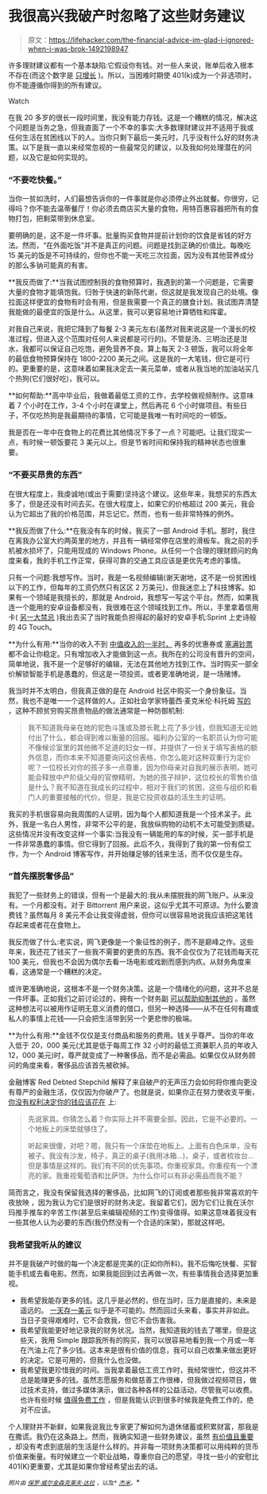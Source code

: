 # 我很高兴我破产时忽略了这些财务建议

> 原文：<https://lifehacker.com/the-financial-advice-im-glad-i-ignored-when-i-was-brok-1492198947>

许多理财建议都有一个基本缺陷:它假设你有钱。对一些人来说，账单后收入根本不存在(而这个数字是 [只增长](http://www.nytimes.com/2013/01/13/sunday-review/americas-productivity-climbs-but-wages-stagnate.html?_r=0) )。所以，当困难时期使 401(k)成为一个非选项时，你不能遵循你得到的所有建议。

Watch

在我 20 多岁的很长一段时间里，我没有能力存钱。这是一个糟糕的情况，解决这个问题是当务之急，但我直面了一个不幸的事实:大多数理财建议并不适用于我或任何生活在贫困线以下的人。当你只剩下最后一美元时，几乎没有什么好的财务决策。以下是我一直以来经常忽视的一些最常见的建议，以及我如何处理潜在的问题，以及它是如何实现的。

### “不要吃快餐。”

当你一贫如洗时，人们最想告诉你的一件事就是你必须停止外出就餐。你很穷，记得吗？你不能去温蒂餐厅！你必须去商店买大量的食物，用特百惠容器把所有的食物打包，把剩菜带到休息室。

要明确的是，这不是一件坏事。批量购买食物并提前计划你的饮食是省钱的好方法。然而，“在外面吃饭”并不是真正的问题。问题是找到正确的价值比。每晚吃 15 美元的饭是不可持续的，但你也不能一天吃三次拉面，因为没有其他营养成分的那么多钠可能真的有害。

**我反而做了:**当我试图控制我的食物预算时，我遇到的第一个问题是，它需要大量的食物才能填饱我。归咎于快速的新陈代谢，但这就是我发现自己的处境。像拉面这样便宜的食物有时会有用，但是我需要一个真正的膳食计划。我试图弄清楚我能做的最便宜的饭是什么。从这里，我可以更容易地计算牺牲和挥霍。

对我自己来说，我把它降到了每餐 2-3 美元左右(虽然对我来说这是一个漫长的校准过程，但进入这个范围对任何人来说都是可行的)。不管是汤、三明治还是泔水，我都可以保证自己吃饱，避免营养不良。算上每天 2-3 顿饭，我可以将全年的最低食物预算保持在 1800-2200 美元之间。这是我的一大笔钱，但它是可行的。更重要的是，这意味着如果我决定去一美元菜单，或者从我当地的加油站买几个热狗(它们很好吃)，我可以。

**如何帮助:**高中毕业后，我做着最低工资的工作，去学校做视频制作。这意味着 7 个小时在工作，3-4 个小时在课堂上，然后再花 6 个小时做项目。有些日子，不仅吃热狗是我最期待的事情，它可能是我唯一有时间吃的一顿饭。

我是否在一年中在食物上的花费比其他情况下多了一点？可能吧。让我们现实一点，有时候一顿饭要花 3 美元以上。但是节省时间和保持我的精神状态也很重要。

### “不要买昂贵的东西”

在很大程度上，我虔诚地(或出于需要)坚持这个建议。这些年来，我想买的东西太多了，但是还没有时间去买。在很大程度上，如果它的价格超过 200 美元，我会认为它超出了我的价格范围，并忘记它。然而，也有一些非常特殊的例外。

**我反而做了什么:**在我没有车的时候，我买了一部 Android 手机。那时，我住在离我办公室大约两英里的地方，并且有一辆经常停在店里的滑板车。我之前的手机被水损坏了，只能用现成的 Windows Phone。从任何一个合理的理财顾问的角度来看，我的手机工作正常，获得可靠的交通工具应该是更优先考虑的事情。

只有一个问题:我想写作。当时，我是一名视频编辑(谢天谢地，这不是一份贫困线以下的工作，但每年的工资仍然只有区区 2 万美元)，但我迷恋上了科技博客。如果有一个领域是我擅长的，那就是 Android，我想写一写这个平台。然而，如果我连一个能用的安卓设备都没有，我很难在这个领域找到工作。所以，手里拿着信用卡( [另一大禁忌](https://lifehacker.com/how-i-finally-paid-off-a-lifetime-of-credit-card-debt-1462432758) )我出去买了当时我能负担得起的最好的安卓手机:Sprint 上史诗般的 4G Touch。

**为什么有用:**当你的收入不到 [中值收入的一半时，](http://www.census.gov/prod/2009pubs/acsbr08-2.pdf) 再多的优惠券或 [塞满钞票](https://lifehacker.com/save-extra-cash-with-the-dollar-bill-savings-plan-1262172517) 都不会让你稳定。只有增加收入才能做到这一点。我所在的公司没有晋升的空间，简单地说，我不是一个足够好的编辑，无法在其他地方找到工作。当时购买一部全价解锁智能手机是愚蠢的，但这是一项投资。或者更准确地说，是一场赌博。

我当时并不太明白，但我真正做的是在 Android 社区中购买一个身份象征。当然，我也不是唯一一个这样做的人。正如社会学家特蕾西·麦克米伦·科托姆 [写的](http://talkingpointsmemo.com/cafe/why-do-poor-people-waste-money-on-luxury-goods) ，这种不顾贫穷购买昂贵物品的做法通常是一种防御机制:

> 我不知道我母亲在她的驼色斗篷或及膝长靴上花了多少钱，但我知道无论她付出了什么，都会得到难以衡量的回报。福利办公室的一名职员认为你可能不像候诊室里的其他微不足道的妇女一样，并提供了一份关于填写表格的额外信息，而你本来不知道要询问这份表格，你怎么能对这种双重行为定价呢？一位校长对你的孩子多一点尊重，因为你母亲对自我的展示表明，她可能会释放中产阶级父母的官僚精明，为她的孩子辩护，这位校长的零售价值是什么？我不知道在我成长的过程中，相对于我们的贫困，这些与组织和看门人的重要接触的代价。但是，我是它投资收益的活生生的证明。

我买的手机很容易向我周围的人证明，因为每个人都知道我是一个技术呆子。此外，我是一名白人男性，非常不公平的是，我放纵购物的动机不太可能受到质疑。这些情况并没有改变这样一个事实:当我没有一辆能用的车的时候，买一部手机是一件非常愚蠢的事情。但它得到了回报。此后不久，我得到了我的第一份有偿工作，为一个 Android 博客写作，并开始赚足够的钱来生活，而不仅仅是生存。

### “首先摆脱奢侈品”

我犯了一些财务上的错误，但有一个是最大的:我从未摆脱我的网飞账户。从来没有。一个月都没有。对于 Bittorrent 用户来说，这似乎尤其不可原谅。为什么要浪费钱？虽然每月 8 美元不会让我变得虚弱，但你可以很容易地说我应该把这笔钱存起来或者花在食物上。

我反而做了什么:老实说，网飞更像是一个象征性的例子，而不是巅峰之作。这些年来，我还花了钱买了一些我不需要的更贵的东西。我不会仅仅为了花钱而每天花 100 美元，但我也不会因为偶尔去看一场电影或戏剧而感到内疚。从财务角度来看，这通常是一个糟糕的决定。

或许更准确地说，这根本不是一个财务决策。这是一个情绪化的问题，这并不总是一件坏事。正如我们之前讨论过的，拥有一个财务副 [可以帮助抑制其他的](https://lifehacker.com/indulge-in-one-financial-vice-to-keep-your-overall-spen-5474796) 。虽然这种想法可以被用作证明无意义消费的借口，但另一种选择——从不在任何有趣或私人的事情上花钱——只会把生活带到另一个更悲惨的极端。

**为什么有用:**金钱不仅仅是支付商品和服务的费用。钱关乎尊严。当你的年收入低于 20，000 美元(尤其是低于每周工作 32 小时的最低工资兼职人员的年收入 12，000 美元)时，尊严就变成了一种奢侈品，而不是必需品。如果仅仅从财务顾问的角度来看，奢侈品应该首先被砍掉。

金融博客 Red Debted Stepchild 解释了来自破产的无声压力会如何将你推向更没有尊严的金融生活，仅仅因为你破产了。也就是说，如果你正在努力使收支平衡， [你没有权利决定你的钱应该花在](http://reddebtedstepchild.com/money-ill-eat-want/) 上:

> 先说家具。你猜怎么着？你实际上并不需要全部。因此，它是不必要的。一个地板上的床垫就够住了。
> 
> 听起来很傻，对吧？嗯，我只有一个床垫在地板上。上面有白色床单，没有被子。我没有沙发，椅子，真正的桌子(我用冰箱…)，桌子，或者梳妆台…但是事情是这样的。我们有不同的优先事项。你重视家具。你重视有一个漂亮的家。我重视葡萄酒和比萨饼。为什么你可以有非必需品而我不能？

简而言之，我没有保留我选择的奢侈品，比如网飞的订阅或者那些我非常喜欢的午夜放映 ，因为我认为它们是很好的财务决定。我留着它们，因为它们让我在沃尔玛推手推车的辛苦工作(甚至后来编辑视频的工作)变得值得。如果这意味着我没有一些其他人认为必要的东西(我仍然没有一个合适的床架)，那就这样吧。

### 我希望我听从的建议

并不是我破产时做的每一个决定都是完美的(正如你所料)。我不后悔吃快餐、买智能手机或去看电影。然而，如果我能回到过去再做一次，有些事情我会选择更加重视。

*   我希望我能存更多的钱。这几乎是必然的，但在当时，压力是直接的，未来是遥远的。 [一天存一美元](https://lifehacker.com/save-extra-cash-with-the-dollar-bill-savings-plan-1262172517) 似乎是不可能的。然而回过头来看，事实并非如此。当日子变得艰难时，它不会救我，但它不会伤害我。
*   我希望我能更好地记录我的财务状况。当然，我知道我的钱去了哪里，但是这些天，我用 Simple 跟踪我所有的购买，我可以很容易地看到我一个月或一年在汽油上花了多少钱。这本来是很有价值的信息，我可以自己收集来做出更好的决定。它是可用的，但我什么也没做。
*   我希望我更珍惜我的时间。当我拿着最低工资工作时，我经常很忙，但这并不总是能赚更多的钱。虽然志愿服务和做慈善工作很棒，但我做过视频项目，做过技术支持，做过多媒体演示，做过各种各样的公益活动，尽管我可以收费。也许有些时候 [值得免费工作](http://lifehacker.com/when-and-if-you-should-ever-work-for-free-509683212) ，但是我能认识到很多时候我是免费工作的，绝对不应该。

个人理财并不新鲜，如果我说我比专家更了解如何为退休储蓄或积累财富，那我是在撒谎。我仍在这条路上。然而，我确实知道一些财务建议，虽然 [有价值且重要](https://lifehacker.com/all-the-financial-advice-youll-ever-need-on-a-4x6-inde-1334131550) ，却没有考虑到底层的生活是什么样的。并非每一项财务决策都可以用纯粹的货币价值来衡量。有时候建立一个职业战略，尊重你自己的愿望，寻找一些小的安慰比 401(K)更重要，尤其是如果你曾经希望出去的话。

<small>*照片由*</small> [<small>*保罗·威尔金森*</small>](http://www.flickr.com/photos/28477990@N03/9080080218/)<small></small>*[<small>*克莱夫·达拉*</small>](http://www.flickr.com/photos/osde-info/4251578801/) <small>*，以及*</small> [<small>*杰米*</small>](http://www.flickr.com/photos/jamiesrabbits/5031169070/)<small>*。*</small>*